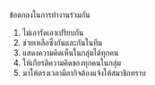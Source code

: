 ข้อตกลงในการทํางานร่วมกัน
1. ไม่เอารัดเอาเปรียบกัน
2. ช่วยเหลือซึ่งกันและกันในทีม
3. แสดงความคิดเห็นในกลุ่มได้ทุกคน
4. ให้เกียรติความคิดของทุกคนในกลุ่ม
5. มาให้ตรงเวลามีลากิจต้องแจ้งให้สมาชิกทราบ